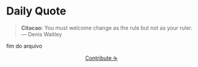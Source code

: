 # Daily Quote

> **Citacao:** You must welcome change as the rule but not as your ruler.  — Denis Waitley

fim do arquivo

<watermark-footer>
<p align="center">
  <a href="https://github.com/ruisuan/ruisuan/blob/main/contribute.md">Contribute ☕</a>
</p>
</watermark-footer>
